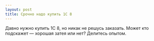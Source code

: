 ```yaml
---
layout: post 
title: Срочно надо купить 1С 8 
--- 
```

Давно нужно купить 1С 8, но никак не решусь заказать. Может кто подскажет — хорошая затея или нет? Делитесь опытом.